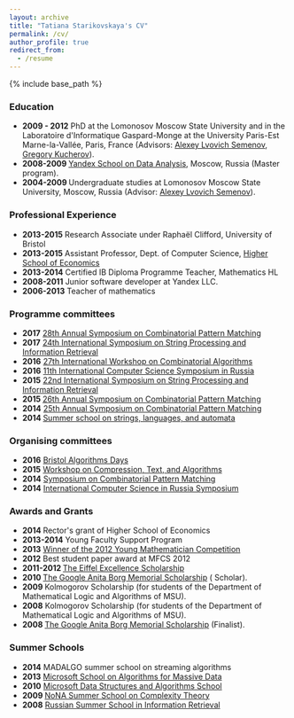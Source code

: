 ```yaml
---
layout: archive
title: "Tatiana Starikovskaya's CV"
permalink: /cv/
author_profile: true
redirect_from:
  - /resume
---
```


{% include base_path %}

<tbody>
<tr>
<td></td>
<td>
<h3>Education</h3>
<ul>
	<li><strong>2009 - 2012</strong> PhD at the Lomonosov Moscow State University and in the Laboratoire d'Informatique Gaspard-Monge at the University Paris-Est Marne-la-Vallée, Paris, France (Advisors: <a title="A.L. Semenov on the site of Russian Academy of Science" href="http://www.ras.ru/win/db/show_per.asp?P=.id-57919.ln-ru">Alexey Lvovich Semenov</a>, <a href="http://www-igm.univ-mlv.fr/~koutcher/">Gregory Kucherov</a>).</li>
	<li><strong>2008-2009 </strong><a href="http://shad.yandex.ru/">Yandex School on Data Analysis</a>, Moscow, Russia (Master program).</li>
	<li><strong>2004-2009 </strong>Undergraduate studies at Lomonosov Moscow State University, Moscow, Russia (Advisor: <a title="A.L. Semenov on the site of Russian Academy of Science" href="http://www.ras.ru/win/db/show_per.asp?P=.id-57919.ln-ru">Alexey Lvovich Semenov</a>).</li>
</ul>
<h3>Professional Experience</h3>
<ul>
	<li><strong>2013-2015</strong> Research Associate under Raphaël Clifford, University of Bristol
	<li><strong>2013-2015</strong> Assistant Professor, Dept. of Computer Science, <a href="hse.ru/en">Higher School of Economics</a></li>
	<li><strong>2013-2014</strong> Certified IB Diploma Programme Teacher, Mathematics HL</li>
	<li><strong>2008-2011</strong> Junior software developer at Yandex LLC.</li>
	<li><strong>2006-2013</strong> Teacher of mathematics</li>
</ul>
<h3>Programme committees</h3>
<ul>
	<li><strong>2017</strong> <a href="http://cpm2017.mimuw.edu.pl/" target="_blank">28th Annual Symposium on Combinatorial Pattern Matching</a>
	<li><strong>2017</strong> <a href="http://pages.di.unipi.it/spire2017/" target="_blank">24th International Symposium on String Processing and Information Retrieval</a>
	<li><strong>2016</strong> <a href="http://iwoca2016.cs.helsinki.fi/" target="_blank">27th International Workshop on Combinatorial Algorithms</a>
	<li><strong>2016</strong> <a href="http://logic.pdmi.ras.ru/csr2016/" target="_blank">11th International Computer Science Symposium in Russia</a></li>
	<li><strong>2015</strong> <a href="http://www.dcs.kcl.ac.uk/events/spire2015/workshops.html" target="_blank">22nd International Symposium on String Processing and Information Retrieval</a></li>
	<li><strong>2015 </strong><a href="cpm2014.hse.ru">26th Annual Symposium on Combinatorial Pattern Matching</a></li>
	<li><strong>2014</strong> <a href="cpm2014.hse.ru">25th Annual Symposium on Combinatorial Pattern Matching</a></li>
	<li><strong>2014 </strong><a href="http://www.csedays.ru/">Summer school on strings, languages, and automata</a></li>
</ul>

<h3>Organising committees</h3>
<ul>
	<li><strong>2016</strong> <a href="https://www.cs.bris.ac.uk/Research/Algorithms/events/BAD16/">Bristol Algorithms Days</a>
	<li><b>2015</b> <a href="http://www.dcs.kcl.ac.uk/events/spire2015/workshops.html">Workshop on Compression, Text, and Algorithms</a>
	<li><b>2014</b> <a href="https://cpm2014.hse.ru/">Symposium on Combinatorial Pattern Matching</a>
	<li><b>2014</b> <a href="http://logic.pdmi.ras.ru/csr2014/">International Computer Science in Russia Symposium</a>
</ul>

<h3>Awards and Grants</h3>
<div>
<ul>
	<li><strong>2014 </strong>Rector's grant of Higher School of Economics</li>
	<li><strong>2013-2014</strong> Young Faculty Support Program</li>
	<li><strong>2013</strong> <a href="http://www.dynastyfdn.com/english/news/166" target="_blank">Winner of the 2012 Young Mathematician Competition</a></li>
	<li><strong>2012</strong> Best student paper award at MFCS 2012</li>
	<li><strong>2011-2012 </strong><a href="http://www.egide.asso.fr/jahia/Jahia/lang/en/accueil/appels/eiffel">The Eiffel Excellence Scholarship</a></li>
	<li><strong>2010 </strong><a href="http://www.google.com/anitaborg/">The Google Anita Borg Memorial Scholarship</a> ( Scholar).</li>
	<li><strong>2009 </strong>Kolmogorov Scholarship (for students of the Department of Mathematical Logic and Algorithms of MSU).</li>
	<li><strong>2008</strong> Kolmogorov Scholarship (for students of the Department of Mathematical Logic and Algorithms of MSU).</li>
	<li><strong>2008 </strong><a href="http://www.google.com/anitaborg/">The Google Anita Borg Memorial Scholarship</a> (Finalist).</li>
</ul>
<h3>Summer Schools</h3>
<ul>
	<li><strong>2014</strong> MADALGO summer school on streaming algorithms</li>
	<li><strong>2013</strong> <a href="http://almada2013.ru/" target="_blank">Microsoft School on Algorithms for Massive Data</a></li>
	<li><strong>2010</strong> <a href="http://logic.pdmi.ras.ru/midas/en">Microsoft Data Structures and Algorithms School</a></li>
	<li><strong>2009 </strong><a href="http://logic.pdmi.ras.ru/ssct09/">NoNA Summer School on Complexity Theory</a></li>
	<li><strong>2008</strong> <a href="http://romip.ru/russir2008/eng/">Russian Summer School in Information Retrieval</a></li>
</ul>
</div></td>
</tr>
</tbody>
</table>
